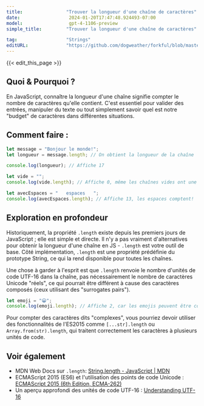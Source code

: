 ```yaml
---
title:                "Trouver la longueur d'une chaîne de caractères"
date:                  2024-01-20T17:47:48.924493-07:00
model:                 gpt-4-1106-preview
simple_title:         "Trouver la longueur d'une chaîne de caractères"

tag:                  "Strings"
editURL:              "https://github.com/dogweather/forkful/blob/master/content/fr/javascript/finding-the-length-of-a-string.md"
---
```


{{< edit_this_page >}}

## Quoi & Pourquoi ?

En JavaScript, connaître la longueur d'une chaîne signifie compter le nombre de caractères qu'elle contient. C'est essentiel pour valider des entrées, manipuler du texte ou tout simplement savoir quel est notre "budget" de caractères dans différentes situations.

## Comment faire :

```javascript
let message = "Bonjour le monde!";
let longueur = message.length; // On obtient la longueur de la chaîne

console.log(longueur); // Affiche 17
```

```javascript
let vide = "";
console.log(vide.length); // Affiche 0, même les chaînes vides ont une longueur
```

```javascript
let avecEspaces = "   espaces   ";
console.log(avecEspaces.length); // Affiche 13, les espaces comptent!
```

## Exploration en profondeur

Historiquement, la propriété `.length` existe depuis les premiers jours de JavaScript ; elle est simple et directe. Il n'y a pas vraiment d'alternatives pour obtenir la longueur d'une chaîne en JS - `.length` est votre outil de base. Côté implémentation, `.length` est une propriété prédéfinie du prototype String, ce qui la rend disponible pour toutes les chaînes.

Une chose à garder à l'esprit est que `.length` renvoie le nombre d'unités de code UTF-16 dans la chaîne, pas nécessairement le nombre de caractères Unicode "réels", ce qui pourrait être différent à cause des caractères composés (ceux utilisant des "surrogates pairs").

```javascript
let emoji = "😀";
console.log(emoji.length); // Affiche 2, car les emojis peuvent être composés de plusieurs unités de code
```

Pour compter des caractères dits "complexes", vous pourriez devoir utiliser des fonctionnalités de l'ES2015 comme `[...str].length` ou `Array.from(str).length`, qui traitent correctement les caractères à plusieurs unités de code.

## Voir également

- MDN Web Docs sur `.length`: [String.length - JavaScript | MDN](https://developer.mozilla.org/fr/docs/Web/JavaScript/Reference/Global_Objects/String/length)
- ECMAScript 2015 (ES6) et l'utilisation des points de code Unicode : [ECMAScript 2015 (6th Edition, ECMA-262)](https://www.ecma-international.org/ecma-262/6.0/index.html)
- Un aperçu approfondi des unités de code UTF-16 : [Understanding UTF-16](https://unicodebook.readthedocs.io/unicode_encodings.html#utf-16le)
